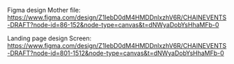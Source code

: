 Figma design Mother file: https://www.figma.com/design/Z1IebD0dM4HMDDnlxzhV6R/CHAINEVENTS-DRAFT?node-id=86-152&node-type=canvas&t=dNWyaDobYsHhaMFb-0

Landing page design Screen: https://www.figma.com/design/Z1IebD0dM4HMDDnlxzhV6R/CHAINEVENTS-DRAFT?node-id=801-1512&node-type=canvas&t=dNWyaDobYsHhaMFb-0